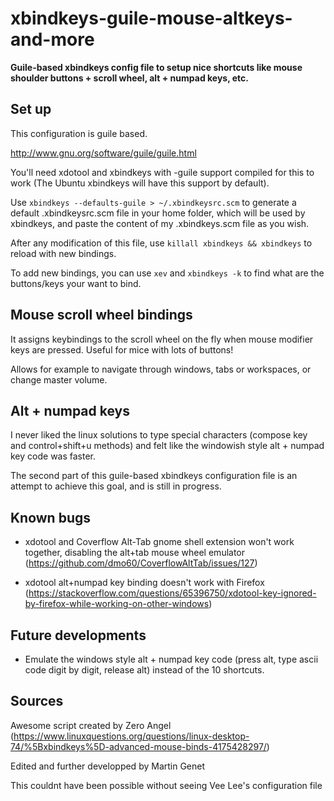 # xbindkeys-guile-mouse-altkeys-and-more

**Guile-based xbindkeys config file to setup nice shortcuts like mouse shoulder buttons + scroll wheel, alt + numpad keys, etc.**

## Set up

This configuration is guile based.

http://www.gnu.org/software/guile/guile.html

You'll need xdotool and xbindkeys with -guile support compiled for this to work (The Ubuntu xbindkeys will have this support by default).

Use `xbindkeys --defaults-guile > ~/.xbindkeysrc.scm` to generate a default .xbindkeysrc.scm file in your home folder, which will be used by xbindkeys, and paste the content of my .xbindkeys.scm file as you wish.

After any modification of this file, use `killall xbindkeys && xbindkeys` to reload with new bindings.

To add new bindings, you can use `xev` and `xbindkeys -k` to find what are the buttons/keys your want to bind.

## Mouse scroll wheel bindings

It assigns keybindings to the scroll wheel on the fly when mouse modifier keys are pressed. Useful for mice with lots of buttons!

Allows for example to navigate through windows, tabs or workspaces, or change master volume.

## Alt + numpad keys 

I never liked the linux solutions to type special characters (compose key and control+shift+u methods) and felt like the windowish style alt + numpad key code was faster.

The second part of this guile-based xbindkeys configuration file is an attempt to achieve this goal, and is still in progress.

## Known bugs

* xdotool and Coverflow Alt-Tab gnome shell extension won't work together, disabling the alt+tab mouse wheel emulator (https://github.com/dmo60/CoverflowAltTab/issues/127)

* xdotool alt+numpad key binding doesn't work with Firefox (https://stackoverflow.com/questions/65396750/xdotool-key-ignored-by-firefox-while-working-on-other-windows)

## Future developments

* Emulate the windows style alt + numpad key code (press alt, type ascii code digit by digit, release alt) instead of the 10 shortcuts.

## Sources

Awesome script created by Zero Angel (https://www.linuxquestions.org/questions/linux-desktop-74/%5Bxbindkeys%5D-advanced-mouse-binds-4175428297/)

Edited and further developped by Martin Genet

This couldnt have been possible without seeing Vee Lee's configuration file
